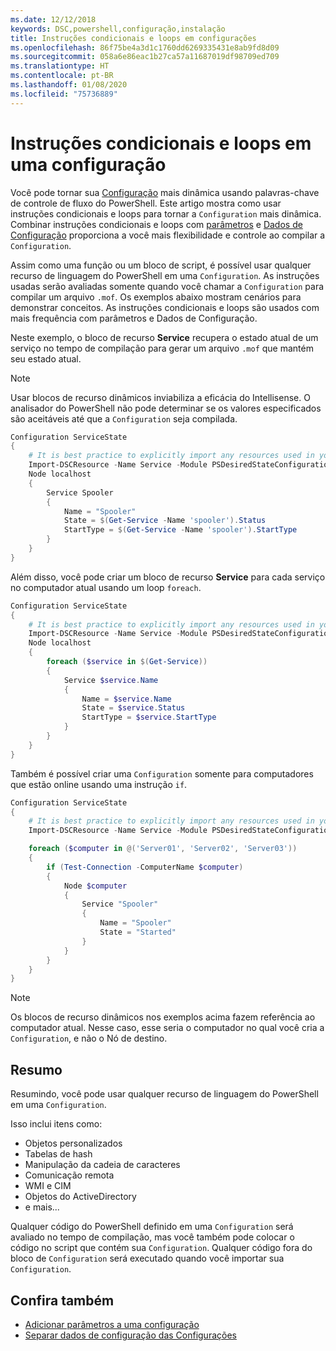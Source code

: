 ```yaml
---
ms.date: 12/12/2018
keywords: DSC,powershell,configuração,instalação
title: Instruções condicionais e loops em configurações
ms.openlocfilehash: 86f75be4a3d1c1760dd6269335431e8ab9fd8d09
ms.sourcegitcommit: 058a6e86eac1b27ca57a11687019df98709ed709
ms.translationtype: HT
ms.contentlocale: pt-BR
ms.lasthandoff: 01/08/2020
ms.locfileid: "75736889"
---
```

# <a name="conditional-statements-and-loops-in-a-configuration"></a>Instruções condicionais e loops em uma configuração

Você pode tornar sua [Configuração](configurations.md) mais dinâmica usando palavras-chave de controle de fluxo do PowerShell. Este artigo mostra como usar instruções condicionais e loops para tornar a `Configuration` mais dinâmica. Combinar instruções condicionais e loops com [parâmetros](add-parameters-to-a-configuration.md) e [Dados de Configuração](configData.md) proporciona a você mais flexibilidade e controle ao compilar a `Configuration`.

Assim como uma função ou um bloco de script, é possível usar qualquer recurso de linguagem do PowerShell em uma `Configuration`.
As instruções usadas serão avaliadas somente quando você chamar a `Configuration` para compilar um arquivo `.mof`. Os exemplos abaixo mostram cenários para demonstrar conceitos. As instruções condicionais e loops são usados com mais frequência com parâmetros e Dados de Configuração.

Neste exemplo, o bloco de recurso **Service** recupera o estado atual de um serviço no tempo de compilação para gerar um arquivo `.mof` que mantém seu estado atual.

> [!NOTE]
> Usar blocos de recurso dinâmicos inviabiliza a eficácia do Intellisense. O analisador do PowerShell não pode determinar se os valores especificados são aceitáveis até que a `Configuration` seja compilada.

```powershell
Configuration ServiceState
{
    # It is best practice to explicitly import any resources used in your Configurations.
    Import-DSCResource -Name Service -Module PSDesiredStateConfiguration
    Node localhost
    {
        Service Spooler
        {
            Name = "Spooler"
            State = $(Get-Service -Name 'spooler').Status
            StartType = $(Get-Service -Name 'spooler').StartType
        }
    }
}
```

Além disso, você pode criar um bloco de recurso **Service** para cada serviço no computador atual usando um loop `foreach`.

```powershell
Configuration ServiceState
{
    # It is best practice to explicitly import any resources used in your Configurations.
    Import-DSCResource -Name Service -Module PSDesiredStateConfiguration
    Node localhost
    {
        foreach ($service in $(Get-Service))
        {
            Service $service.Name
            {
                Name = $service.Name
                State = $service.Status
                StartType = $service.StartType
            }
        }
    }
}
```

Também é possível criar uma `Configuration` somente para computadores que estão online usando uma instrução `if`.

```powershell
Configuration ServiceState
{
    # It is best practice to explicitly import any resources used in your Configurations.
    Import-DSCResource -Name Service -Module PSDesiredStateConfiguration

    foreach ($computer in @('Server01', 'Server02', 'Server03'))
    {
        if (Test-Connection -ComputerName $computer)
        {
            Node $computer
            {
                Service "Spooler"
                {
                    Name = "Spooler"
                    State = "Started"
                }
            }
        }
    }
}
```

> [!NOTE]
> Os blocos de recurso dinâmicos nos exemplos acima fazem referência ao computador atual. Nesse caso, esse seria o computador no qual você cria a `Configuration`, e não o Nó de destino.

<!---
Mention Get-DSCConfigurationFromSystem
-->

## <a name="summary"></a>Resumo

Resumindo, você pode usar qualquer recurso de linguagem do PowerShell em uma `Configuration`.

Isso inclui itens como:

- Objetos personalizados
- Tabelas de hash
- Manipulação da cadeia de caracteres
- Comunicação remota
- WMI e CIM
- Objetos do ActiveDirectory
- e mais...

Qualquer código do PowerShell definido em uma `Configuration` será avaliado no tempo de compilação, mas você também pode colocar o código no script que contém sua `Configuration`. Qualquer código fora do bloco de `Configuration` será executado quando você importar sua `Configuration`.

## <a name="see-also"></a>Confira também

- [Adicionar parâmetros a uma configuração](add-parameters-to-a-configuration.md)
- [Separar dados de configuração das Configurações](configData.md)
